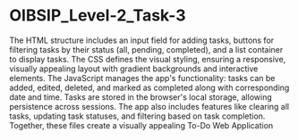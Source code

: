 # OIBSIP_Level-2_Task-3
The HTML structure includes an input field for adding tasks, buttons for filtering tasks by their status (all, pending, completed), and a list container to display tasks. The CSS defines the visual styling, ensuring a responsive, visually appealing layout with gradient backgrounds and interactive elements. The JavaScript manages the app's functionality: tasks can be added, edited, deleted, and marked as completed along with corresponding date and time. Tasks are stored in the browser's local storage, allowing persistence across sessions. The app also includes features like clearing all tasks, updating task statuses, and filtering based on task completion. Together, these files create a visually appealing To-Do Web Application
